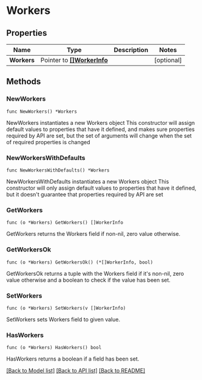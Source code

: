 # Workers

## Properties

Name | Type | Description | Notes
------------ | ------------- | ------------- | -------------
**Workers** | Pointer to [**[]WorkerInfo**](WorkerInfo.md) |  | [optional] 

## Methods

### NewWorkers

`func NewWorkers() *Workers`

NewWorkers instantiates a new Workers object
This constructor will assign default values to properties that have it defined,
and makes sure properties required by API are set, but the set of arguments
will change when the set of required properties is changed

### NewWorkersWithDefaults

`func NewWorkersWithDefaults() *Workers`

NewWorkersWithDefaults instantiates a new Workers object
This constructor will only assign default values to properties that have it defined,
but it doesn't guarantee that properties required by API are set

### GetWorkers

`func (o *Workers) GetWorkers() []WorkerInfo`

GetWorkers returns the Workers field if non-nil, zero value otherwise.

### GetWorkersOk

`func (o *Workers) GetWorkersOk() (*[]WorkerInfo, bool)`

GetWorkersOk returns a tuple with the Workers field if it's non-nil, zero value otherwise
and a boolean to check if the value has been set.

### SetWorkers

`func (o *Workers) SetWorkers(v []WorkerInfo)`

SetWorkers sets Workers field to given value.

### HasWorkers

`func (o *Workers) HasWorkers() bool`

HasWorkers returns a boolean if a field has been set.


[[Back to Model list]](../README.md#documentation-for-models) [[Back to API list]](../README.md#documentation-for-api-endpoints) [[Back to README]](../README.md)


